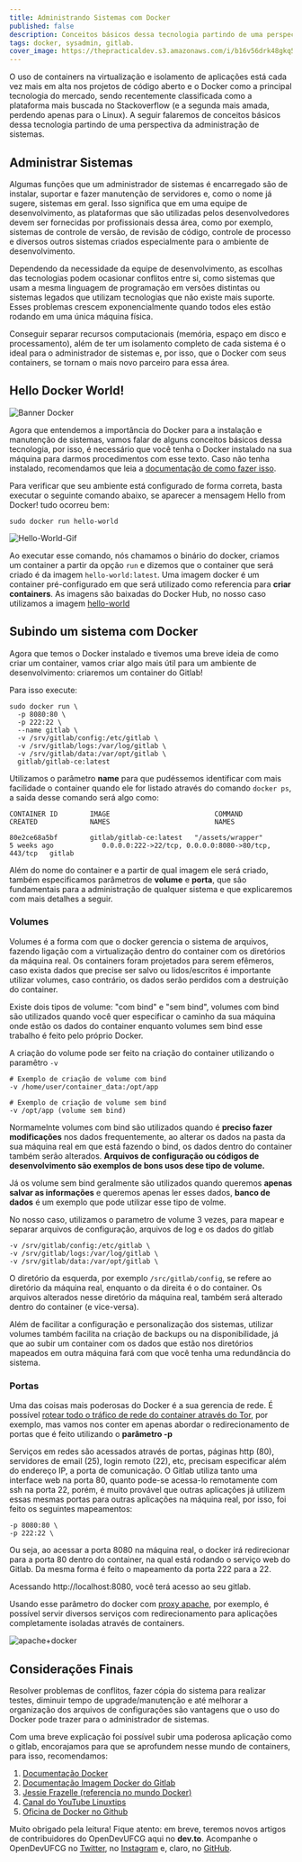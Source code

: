 ```yaml
---
title: Administrando Sistemas com Docker
published: false
description: Conceitos básicos dessa tecnologia partindo de uma perspectiva da administração de sistemas.
tags: docker, sysadmin, gitlab.
cover_image: https://thepracticaldev.s3.amazonaws.com/i/b16v56drk48gkq5092ve.png
---
```


O uso de containers na virtualização e isolamento de aplicações está cada vez mais em alta nos projetos de código aberto e o Docker como a principal tecnologia do mercado, sendo recentemente classificada como a plataforma mais buscada no Stackoverflow (e a segunda mais amada, perdendo apenas para o Linux). A seguir falaremos de conceitos básicos dessa tecnologia partindo de uma perspectiva da administração de sistemas.

## Administrar Sistemas

Algumas funções que um administrador de sistemas é encarregado são de instalar, suportar e fazer manutenção de servidores e, como o nome já sugere, sistemas em geral. Isso significa que em uma equipe de desenvolvimento, as plataformas que são utilizadas pelos desenvolvedores devem ser fornecidas por profissionais dessa área, como por exemplo, sistemas de controle de versão, de revisão de código, controle de processo e diversos outros sistemas criados especialmente para o ambiente de desenvolvimento.

Dependendo da necessidade da equipe de desenvolvimento, as escolhas das tecnologias podem ocasionar conflitos entre si, como sistemas que usam a mesma linguagem de programação em versões distintas ou sistemas legados que utilizam tecnologias que não existe mais suporte. Esses problemas crescem exponencialmente quando todos eles estão rodando em uma única máquina física.

Conseguir separar recursos computacionais (memória, espaço em disco e processamento), além de ter um isolamento completo de cada sistema é o ideal para o administrador de sistemas e, por isso, que o Docker com seus containers, se tornam o mais novo parceiro para essa área.

## Hello Docker World!

![Banner Docker](https://raw.githubusercontent.com/victorhundo/docker-guide/master/assets/docker-banner.jpg)

Agora que entendemos a importância do Docker para a instalação e manutenção de sistemas, vamos falar de alguns conceitos básicos dessa tecnologia, por isso, é necessário que você tenha o Docker instalado na sua máquina para darmos procedimentos com esse texto. Caso não tenha instalado, recomendamos que leia a [documentação de como fazer isso](https://docs.docker.com/install/).



Para verificar que seu ambiente está configurado de forma correta, basta executar o seguinte comando abaixo, se aparecer a mensagem Hello from Docker! tudo ocorreu bem:

```
sudo docker run hello-world
```

![Hello-World-Gif](https://raw.githubusercontent.com/victorhundo/docker-guide/master/assets/git-hello.gif)

Ao executar esse comando, nós chamamos o binário do docker, criamos um container a partir da opção `run` e dizemos que o container que será criado é da imagem `hello-world:latest`. Uma imagem docker é um container pré-configurado em que será utilizado como referencia para **criar containers**. As imagens são baixadas do Docker Hub, no nosso caso utilizamos a imagem [hello-world](https://hub.docker.com/_/hello-world)

## Subindo um sistema com Docker

Agora que temos o Docker instalado e tivemos uma breve ideia de como criar um container, vamos criar algo mais útil para um ambiente de desenvolvimento: criaremos um container do Gitlab!

Para isso execute:
```
sudo docker run \
  -p 8080:80 \
  -p 222:22 \
  --name gitlab \
  -v /srv/gitlab/config:/etc/gitlab \
  -v /srv/gitlab/logs:/var/log/gitlab \
  -v /srv/gitlab/data:/var/opt/gitlab \
  gitlab/gitlab-ce:latest
```
Utilizamos o parâmetro **name** para que pudéssemos identificar com mais facilidade o container quando ele for listado através do comando `docker ps`, a saida desse comando será algo como:

```
CONTAINER ID        IMAGE                          COMMAND                  CREATED             NAMES                          NAMES                                               

80e2ce68a5bf        gitlab/gitlab-ce:latest   "/assets/wrapper"        5 weeks ago            0.0.0.0:222->22/tcp, 0.0.0.0:8080->80/tcp, 443/tcp   gitlab
```
Além do nome do container e a partir de qual imagem ele será criado, também especificamos parâmetros de **volume** e **porta**, que são fundamentais para a administração de qualquer sistema e que explicaremos com mais detalhes a seguir.

### Volumes

Volumes é a forma com que o docker gerencia o sistema de arquivos, fazendo ligação com a virtualização dentro do container com os diretórios da máquina real. Os containers foram projetados para serem efêmeros, caso exista dados que precise ser salvo ou lidos/escritos é importante utilizar volumes, caso contrário, os dados serão perdidos com a destruição do container. 

Existe dois tipos de volume: "com bind" e "sem bind", volumes com bind são utilizados quando você quer especificar o caminho da sua máquina onde estão os dados do container enquanto volumes sem bind esse trabalho é feito pelo próprio Docker.

A criação do volume pode ser feito na criação do container utilizando o paramêtro `-v`

```
# Exemplo de criação de volume com bind
-v /home/user/container_data:/opt/app
```

```
# Exemplo de criação de volume sem bind
-v /opt/app (volume sem bind)
```

Normamelnte volumes com bind são utilizados quando é **preciso fazer modificações** nos dados frequentemente, ao alterar os dados na pasta da sua máquina real em que está fazendo o bind, os dados dentro do container também serão alterados. **Arquivos de configuração ou códigos de desenvolvimento são exemplos de bons usos dese tipo de volume.**

Já os volume sem bind geralmente são utilizados quando queremos **apenas salvar as informações** e queremos apenas ler esses dados, **banco de dados** é um exemplo que pode utilizar esse tipo de volme.

No nosso caso, utilizamos o parametro de volume 3 vezes, para mapear e separar arquivos de configuração, arquivos de log e os dados do gitlab

```
-v /srv/gitlab/config:/etc/gitlab \
-v /srv/gitlab/logs:/var/log/gitlab \
-v /srv/gitlab/data:/var/opt/gitlab \
```

O diretório da esquerda, por exemplo `/src/gitlab/config`, se refere ao diretório da máquina real, enquanto o da direita é o do container. Os arquivos alterados nesse diretório da máquina real, também será alterado dentro do container (e vice-versa).

Além de facilitar a configuração e personalização dos sistemas, utilizar volumes também facilita na criação de backups ou na disponibilidade, já que ao subir um container com os dados que estão nos diretórios mapeados em outra máquina fará com que você tenha uma redundância do sistema.

### Portas

Uma das coisas mais poderosas do Docker é a sua gerencia de rede. É possível [rotear todo o tráfico de rede do container através do Tor](https://github.com/jessfraz/onion), por exemplo, mas vamos nos conter em apenas abordar o redirecionamento de portas que é feito utilizando o **parâmetro -p**

Serviços em redes são acessados através de portas, páginas http (80), servidores de email (25), login remoto (22), etc, precisam especificar além do endereço IP, a porta de comunicação. O Gitlab utiliza tanto uma interface web na porta 80, quanto pode-se acessa-lo remotamente com ssh na porta 22, porém, é muito provável que outras aplicações já utilizem essas mesmas portas para outras aplicações na máquina real, por isso, foi feito os seguintes mapeamentos:

```
-p 8080:80 \
-p 222:22 \

```

Ou seja, ao acessar a porta 8080 na máquina real, o docker irá redirecionar para a porta 80 dentro do container, na qual está rodando o serviço web do Gitlab. Da mesma forma é feito o mapeamento da porta 222 para a 22. 

Acessando http://localhost:8080, você terá acesso ao seu gitlab.

Usando esse parâmetro do docker com [proxy apache](https://httpd.apache.org/docs/2.4/howto/reverse_proxy.html), por exemplo, é possível servir diversos serviços com redirecionamento para aplicações completamente isoladas através de containers.

![apache+docker](https://i.imgur.com/1qb8icC.png)



## Considerações Finais

Resolver problemas de conflitos, fazer cópia do sistema para realizar testes, diminuir tempo de upgrade/manutenção e até melhorar a organização dos arquivos de configurações são vantagens que o uso do Docker pode trazer para o administrador de sistemas.

Com uma breve explicação foi possível subir uma poderosa aplicação como o gitlab, encorajamos para que se aprofundem nesse mundo de containers, para isso, recomendamos:

1. [Documentação Docker](https://docs.docker.com/)
2. [Documentação Imagem Docker do Gitlab](https://docs.gitlab.com/omnibus/docker/)
3. [Jessie Frazelle (referencia no mundo Docker)](https://github.com/jessfraz/dockerfiles)
4. [Canal do YouTube Linuxtips](https://www.youtube.com/watch?v=0cDj7citEjE)
5. [Oficina de Docker no Github](https://github.com/victorhundo/docker-guide)

Muito obrigado pela leitura! Fique atento: em breve, teremos novos artigos de contribuidores do OpenDevUFCG aqui no **dev.to**. Acompanhe o OpenDevUFCG no [Twitter](https://twitter.com/OpenDevUFCG), no [Instagram](https://instagram.com/OpenDevUFCG) e, claro, no [GitHub](https://github.com/OpenDevUFCG).
